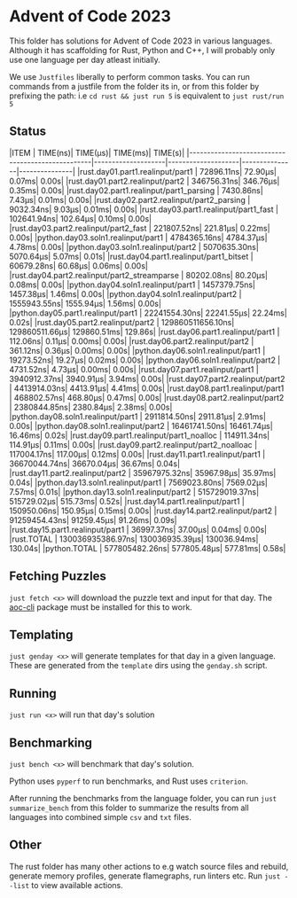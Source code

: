 # Advent of Code 2023

This folder has solutions for Advent of Code 2023 in various languages. Although it has scaffolding for Rust, Python and C++, I will probably only use one language per day atleast initially.

We use `Justfiles` liberally to perform common tasks. You can run commands from a justfile from the folder its in, or from this folder by prefixing the path: i.e `cd rust && just run 5` is equivalent to `just rust/run 5`

## Status

<tstart></tstart>
|ITEM                                              |            TIME(ns)|            TIME(µs)|       TIME(ms)|        TIME(s)|
|--------------------------------------------------|--------------------|--------------------|---------------|---------------|
|rust.day01.part1.realinput/part1                  |          72896.11ns|             72.90µs|         0.07ms|          0.00s|
|rust.day01.part2.realinput/part2                  |         346756.31ns|            346.76µs|         0.35ms|          0.00s|
|rust.day02.part1.realinput/part1_parsing          |           7430.86ns|              7.43µs|         0.01ms|          0.00s|
|rust.day02.part2.realinput/part2_parsing          |           9032.34ns|              9.03µs|         0.01ms|          0.00s|
|rust.day03.part1.realinput/part1_fast             |         102641.94ns|            102.64µs|         0.10ms|          0.00s|
|rust.day03.part2.realinput/part2_fast             |         221807.52ns|            221.81µs|         0.22ms|          0.00s|
|python.day03.soln1.realinput/part1                |        4784365.16ns|           4784.37µs|         4.78ms|          0.00s|
|python.day03.soln1.realinput/part2                |        5070635.30ns|           5070.64µs|         5.07ms|          0.01s|
|rust.day04.part1.realinput/part1_bitset           |          60679.28ns|             60.68µs|         0.06ms|          0.00s|
|rust.day04.part2.realinput/part2_streamparse      |          80202.08ns|             80.20µs|         0.08ms|          0.00s|
|python.day04.soln1.realinput/part1                |        1457379.75ns|           1457.38µs|         1.46ms|          0.00s|
|python.day04.soln1.realinput/part2                |        1555943.55ns|           1555.94µs|         1.56ms|          0.00s|
|python.day05.part1.realinput/part1                |       22241554.30ns|          22241.55µs|        22.24ms|          0.02s|
|rust.day05.part2.realinput/part2                  |   129860511656.10ns|      129860511.66µs|    129860.51ms|        129.86s|
|rust.day06.part1.realinput/part1                  |            112.06ns|              0.11µs|         0.00ms|          0.00s|
|rust.day06.part2.realinput/part2                  |            361.12ns|              0.36µs|         0.00ms|          0.00s|
|python.day06.soln1.realinput/part1                |          19273.52ns|             19.27µs|         0.02ms|          0.00s|
|python.day06.soln1.realinput/part2                |           4731.52ns|              4.73µs|         0.00ms|          0.00s|
|rust.day07.part1.realinput/part1                  |        3940912.37ns|           3940.91µs|         3.94ms|          0.00s|
|rust.day07.part2.realinput/part2                  |        4413914.03ns|           4413.91µs|         4.41ms|          0.00s|
|rust.day08.part1.realinput/part1                  |         468802.57ns|            468.80µs|         0.47ms|          0.00s|
|rust.day08.part2.realinput/part2                  |        2380844.85ns|           2380.84µs|         2.38ms|          0.00s|
|python.day08.soln1.realinput/part1                |        2911814.50ns|           2911.81µs|         2.91ms|          0.00s|
|python.day08.soln1.realinput/part2                |       16461741.50ns|          16461.74µs|        16.46ms|          0.02s|
|rust.day09.part1.realinput/part1_noalloc          |         114911.34ns|            114.91µs|         0.11ms|          0.00s|
|rust.day09.part2.realinput/part2_noalloac         |         117004.17ns|            117.00µs|         0.12ms|          0.00s|
|rust.day11.part1.realinput/part1                  |       36670044.74ns|          36670.04µs|        36.67ms|          0.04s|
|rust.day11.part2.realinput/part2                  |       35967975.32ns|          35967.98µs|        35.97ms|          0.04s|
|python.day13.soln1.realinput/part1                |        7569023.80ns|           7569.02µs|         7.57ms|          0.01s|
|python.day13.soln1.realinput/part2                |      515729019.37ns|         515729.02µs|       515.73ms|          0.52s|
|rust.day14.part1.realinput/part1                  |         150950.06ns|            150.95µs|         0.15ms|          0.00s|
|rust.day14.part2.realinput/part2                  |       91259454.43ns|          91259.45µs|        91.26ms|          0.09s|
|rust.day15.part1.realinput/part1                  |          36997.37ns|             37.00µs|         0.04ms|          0.00s|
|rust.TOTAL                                        |   130036935386.97ns|      130036935.39µs|    130036.94ms|        130.04s|
|python.TOTAL                                      |      577805482.26ns|         577805.48µs|       577.81ms|          0.58s|
<tend></tend>

## Fetching Puzzles

`just fetch <x>` will download the puzzle text and input for that day. The [aoc-cli](https://github.com/scarvalhojr/aoc-cli/) package must be installed for this to work.

## Templating

`just genday <x>` will generate templates for that day in a given language. These are generated from the `template` dirs using the `genday.sh` script.

## Running

`just run <x>` will run that day's solution

## Benchmarking

`just bench <x>` will benchmark that day's solution.

Python uses `pyperf` to run benchmarks, and Rust uses `criterion`.

After running the benchmarks from the language folder, you can run `just summarize_bench` from this folder to summarize the results from all languages into combined simple `csv` and `txt` files.

## Other

The rust folder has many other actions to e.g watch source files and rebuild, generate memory profiles, generate flamegraphs, run linters etc. Run `just --list` to view available actions.
